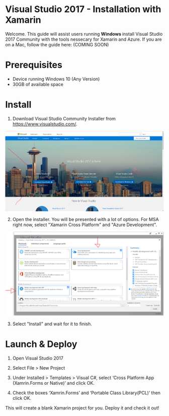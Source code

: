 
# Visual Studio 2017 - Installation with Xamarin
<p>

Welcome. This guide will assist users running <b> Windows </b> install Visual Studio 2017 Community with the tools nessecary for Xamarin and Azure.  If you are on a Mac, follow the guide here: (COMING SOON)

</p>

# Prerequisites

- 	Device running Windows 10 (Any Version)
-	30GB of available space

# Install

1. Download Visual Studio Community Installer from https://www.visualstudio.com/.

<img src="media/0.png"  width="1024"/>

2. Open the installer. You will be presented with a lot of options. For MSA right now, select "Xamarin Cross Platform" and "Azure Development".

<img src="media/1.png"  width="1024"/>

3. Select "Install" and wait for it to finish.


# Launch & Deploy

1.  Open Visual Studio 2017

2. Select File > New Project

3. Under Installed > Templates > Visual C#, select ‘Cross Platform App (Xamrin.Forms or Native)’ and click OK. 

4. Check the boxes ‘Xamrin.Forms’ and ‘Portable Class Library(PCL)’ then click OK. 	

This will create a blank Xamarin project for you. Deploy it and check it out!
